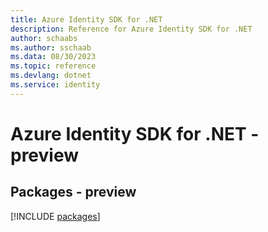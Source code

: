 ```yaml
---
title: Azure Identity SDK for .NET
description: Reference for Azure Identity SDK for .NET
author: schaabs
ms.author: sschaab
ms.data: 08/30/2023
ms.topic: reference
ms.devlang: dotnet
ms.service: identity
---
```

# Azure Identity SDK for .NET - preview
## Packages - preview
[!INCLUDE [packages](identity-index.md)]